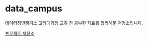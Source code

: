 # data_campus
데이터청년캠퍼스 고려대과정 교육 간 공부한 자료를 정리해둔 저장소입니다.

[프로젝트 저장소](https://github.com/bigdata-3-group/korea-3/)
